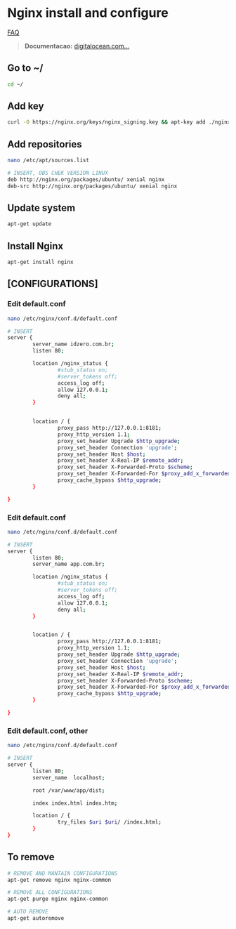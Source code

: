 # Nginx install and configure

[FAQ](../../FAQ.md)

> **Documentacao:** [digitalocean.com...](https://www.digitalocean.com/community/tutorials/how-to-increase-pagespeed-score-by-changing-your-nginx-configuration-on-ubuntu-16-04)

## Go to ~/

```bash
cd ~/
```

## Add key

```bash
curl -O https://nginx.org/keys/nginx_signing.key && apt-key add ./nginx_signing.key
```

## Add repositories

```bash
nano /etc/apt/sources.list

# INSERT, OBS CHEK VERSION LINUX
deb http://nginx.org/packages/ubuntu/ xenial nginx
deb-src http://nginx.org/packages/ubuntu/ xenial nginx
```

## Update system

```bash
apt-get update
```

## Install Nginx

```bash
apt-get install nginx
```

## [CONFIGURATIONS]

### Edit default.conf

```bash
nano /etc/nginx/conf.d/default.conf

# INSERT
server {
        server_name idzero.com.br;
        listen 80;

        location /nginx_status {
                #stub_status on;
                #server_tokens off;
                access_log off;
                allow 127.0.0.1;
                deny all;
        }


        location / {
                proxy_pass http://127.0.0.1:8181;
                proxy_http_version 1.1;
                proxy_set_header Upgrade $http_upgrade;
                proxy_set_header Connection 'upgrade';
                proxy_set_header Host $host;
                proxy_set_header X-Real-IP $remote_addr;
                proxy_set_header X-Forwarded-Proto $scheme;
                proxy_set_header X-Forwarded-For $proxy_add_x_forwarded_for;
                proxy_cache_bypass $http_upgrade;
        }

}
```

### Edit default.conf

```bash
nano /etc/nginx/conf.d/default.conf

# INSERT
server {
        listen 80;
        server_name app.com.br;

        location /nginx_status {
                #stub_status on;
                #server_tokens off;
                access_log off;
                allow 127.0.0.1;
                deny all;
        }


        location / {
                proxy_pass http://127.0.0.1:8181;
                proxy_http_version 1.1;
                proxy_set_header Upgrade $http_upgrade;
                proxy_set_header Connection 'upgrade';
                proxy_set_header Host $host;
                proxy_set_header X-Real-IP $remote_addr;
                proxy_set_header X-Forwarded-Proto $scheme;
                proxy_set_header X-Forwarded-For $proxy_add_x_forwarded_for;
                proxy_cache_bypass $http_upgrade;
        }

}
```

### Edit default.conf, other

```bash
nano /etc/nginx/conf.d/default.conf

# INSERT
server {
        listen 80;
        server_name  localhost;

        root /var/www/app/dist;

        index index.html index.htm;

        location / {
                try_files $uri $uri/ /index.html;
        }
}
```

## To remove

```bash
# REMOVE AND MANTAIN CONFIGURATIONS
apt-get remove nginx nginx-common

# REMOVE ALL CONFIGURATIONS
apt-get purge nginx nginx-common

# AUTO REMOVE
apt-get autoremove
```
